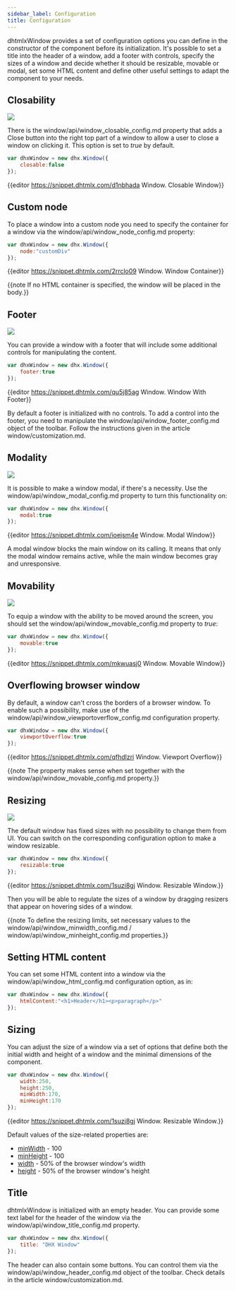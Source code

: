 ```yaml
---
sidebar_label: Configuration
title: Configuration
---          
```


dhtmlxWindow provides a set of configuration options you can define in the constructor of the component before its initialization. It's possible to set a title into the header of a window, add a footer with controls,
specify the sizes of a window and decide whether it should be resizable, movable or modal, set some HTML content and define other useful settings to adapt the component to your needs.

Closability
------------

![](../assets/window/closable.png)


There is the window/api/window_closable_config.md property that adds a Close button into the right top part of a window to allow a user to close a window on clicking it. This option is set to *true* by default.

~~~js
var dhxWindow = new dhx.Window({
    closable:false
});
~~~

{{editor	https://snippet.dhtmlx.com/d1nbhada	Window. Closable Window}}

Custom node
------------------

To place a window into a custom node you need to specify the container for a window via the window/api/window_node_config.md property:

~~~js
var dhxWindow = new dhx.Window({
    node:"customDiv"
});
~~~

{{editor	https://snippet.dhtmlx.com/2rrclo09	Window. Window Container}}

{{note If no HTML container is specified, the window will be placed in the body.}}

Footer
-----------

![](../assets/window/with_footer.png)

You can provide a window with a footer that will include some additional controls for manipulating the content.

~~~js
var dhxWindow = new dhx.Window({
	footer:true
});
~~~

{{editor	https://snippet.dhtmlx.com/qu5j85ag	Window. Window With Footer}}

By default a footer is initialized with no controls. To add a control into the footer, you need to manipulate the window/api/window_footer_config.md object of the toolbar. Follow the instructions given in the article window/customization.md.

Modality
-------------

![](../assets/window/modal_window.png)


It is possible to make a window modal, if there's a necessity. Use the window/api/window_modal_config.md property to turn this functionality on:

~~~js
var dhxWindow = new dhx.Window({
    modal:true
});
~~~

{{editor	https://snippet.dhtmlx.com/ioejsm4e	Window. Modal Window}}

A modal window blocks the main window on its calling. It means that only the modal window remains active, while the main window becomes gray and unresponsive.




Movability
-----------

![](../assets/window/movable.png)


To equip a window with the ability to be moved around the screen, you should set the window/api/window_movable_config.md property to *true*:

~~~js
var dhxWindow = new dhx.Window({
    movable:true
});
~~~

{{editor	https://snippet.dhtmlx.com/mkwuasj0	Window.  Movable Window}}

Overflowing browser window
----------------

By default, a window can't cross the borders of a browser window. To enable such a possibility, make use of the window/api/window_viewportoverflow_config.md configuration property.

~~~js
var dhxWindow = new dhx.Window({
    viewportOverflow:true
});
~~~

{{editor	https://snippet.dhtmlx.com/qfhdlzri	Window. Viewport Overflow}}

{{note The property makes sense when set together with the window/api/window_movable_config.md property.}}

Resizing 
--------

![](../assets/window/resizable.png)


The default window has fixed sizes with no possibility to change them from UI. You can switch on the corresponding configuration option to make a window resizable. 

~~~js
var dhxWindow = new dhx.Window({
    resizable:true
});
~~~

{{editor	https://snippet.dhtmlx.com/1suzi8gj	Window. Resizable Window.}}

Then you will be able to regulate the sizes of a window by dragging resizers that appear on hovering sides of a window. 

{{note To define the resizing limits, set necessary values to the window/api/window_minwidth_config.md / window/api/window_minheight_config.md properties.}}

Setting HTML content
-------------------

You can set some HTML content into a window via the window/api/window_html_config.md configuration option, as in:

~~~js
var dhxWindow = new dhx.Window({
	htmlContent:"<h1>Header</h1><p>paragraph</p>"
});
~~~

Sizing
----------

You can adjust the size of a window via a set of options that define both the initial width and height of a window and the minimal dimensions of the component.

~~~js
var dhxWindow = new dhx.Window({
    width:250,
    height:250,
    minWidth:170,
    minHeight:170
});
~~~
 
{{editor	https://snippet.dhtmlx.com/1suzi8gj	Window. Resizable Window.}}

Default values of the size-related properties are:

- [minWidth](window/api/window_minwidth_config.md) - 100
- [minHeight](window/api/window_minheight_config.md) - 100
- [width](window/api/window_width_config.md) -  50% of the browser window's width
- [height](window/api/window_height_config.md) - 50% of the browser window's height 

Title
----------

dhtmlxWindow is initialized with an empty header. You can provide some text label for the header of the window via the window/api/window_title_config.md property.

~~~js
var dhxWindow = new dhx.Window({
	title: "DHX Window"
});
~~~

The header can also contain some buttons. You can control them via the window/api/window_header_config.md object of the toolbar. Check details in the article window/customization.md.

